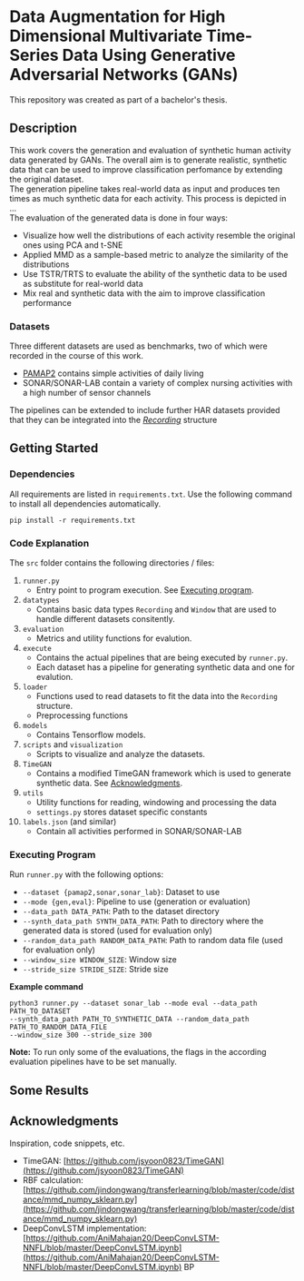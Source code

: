 # Data Augmentation for High Dimensional Multivariate Time-Series Data Using Generative Adversarial Networks (GANs)

This repository was created as part of a bachelor's thesis.

## Description

This work covers the generation and evaluation of synthetic human activity data generated by GANs. The overall aim is to generate realistic, synthetic data that can be used to improve classification perfomance by extending the original dataset. <br/>
The generation pipeline takes real-world data as input and produces ten times as much synthetic data for each activity. This process is depicted in ... <br/>
The evaluation of the generated data is done in four ways:
* Visualize how well the distributions of each activity resemble the original ones using PCA and t-SNE
* Applied MMD as a sample-based metric to analyze the similarity of the distributions
* Use TSTR/TRTS to evaluate the ability of the synthetic data to be used as substitute for real-world data
* Mix real and synthetic data with the aim to improve classification performance

### Datasets

Three different datasets are used as benchmarks, two of which were recorded in the course of this work.
* [PAMAP2](https://archive.ics.uci.edu/ml/datasets/pamap2+physical+activity+monitoring) contains simple activities of daily living
* SONAR/SONAR-LAB contain a variety of complex nursing activities with a high number of sensor channels

The pipelines can be extended to include further HAR datasets provided that they can be integrated into the [*Recording*](#code-explanation) structure


## Getting Started

### Dependencies

All requirements are listed in `requirements.txt`. Use the following command to install all dependencies automatically.
```
pip install -r requirements.txt
``` 

### Code Explanation

The `src` folder contains the following directories / files:
1. `runner.py`
    * Entry point to program execution. See [Executing program](#executing-program).
2. `datatypes`
    * Contains basic data types `Recording` and `Window` that are used to handle different datasets consitently.
3. `evaluation`
    * Metrics and utility functions for evalution.
4. `execute`
    * Contains the actual pipelines that are being executed by `runner.py`. 
    * Each dataset has a pipeline for generating synthetic data and one for evalution.
5. `loader`
    * Functions used to read datasets to fit the data into the `Recording` structure.
    * Preprocessing functions
6. `models`
    * Contains Tensorflow models.
7. `scripts` and `visualization`
    * Scripts to visualize and analyze the datasets.
8. `TimeGAN`
    * Contains a modified TimeGAN framework which is used to generate synthetic data. See [Acknowledgments](#Acknowledgments).
9. `utils`
    * Utility functions for reading, windowing and processing the data
    * `settings.py` stores dataset specific constants
10. `labels.json` (and similar)
    * Contain all activities performed in SONAR/SONAR-LAB


### Executing Program

Run `runner.py` with the following options:
* `--dataset {pamap2,sonar,sonar_lab}`: Dataset to use
* `--mode {gen,eval}`: Pipeline to use (generation or evaluation)
* `--data_path DATA_PATH`: Path to the dataset directory
* `--synth_data_path SYNTH_DATA_PATH`: Path to directory where the generated data is stored (used for evaluation only)
* `--random_data_path RANDOM_DATA_PATH`: Path to random data file (used for evaluation only)
* `--window_size WINDOW_SIZE`: Window size
* `--stride_size STRIDE_SIZE`: Stride size

**Example command**
```
python3 runner.py --dataset sonar_lab --mode eval --data_path PATH_TO_DATASET 
--synth_data_path PATH_TO_SYNTHETIC_DATA --random_data_path PATH_TO_RANDOM_DATA_FILE 
--window_size 300 --stride_size 300
```
**Note:** To run only some of the evaluations, the flags in the according evaluation pipelines have to be set manually.

## Some Results

## Acknowledgments

Inspiration, code snippets, etc.
* TimeGAN: [https://github.com/jsyoon0823/TimeGAN](https://github.com/jsyoon0823/TimeGAN)
* RBF calculation: [https://github.com/jindongwang/transferlearning/blob/master/code/distance/mmd_numpy_sklearn.py](https://github.com/jindongwang/transferlearning/blob/master/code/distance/mmd_numpy_sklearn.py)
* DeepConvLSTM implementation: [https://github.com/AniMahajan20/DeepConvLSTM-NNFL/blob/master/DeepConvLSTM.ipynb](https://github.com/AniMahajan20/DeepConvLSTM-NNFL/blob/master/DeepConvLSTM.ipynb)
BP

